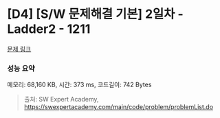 # [D4] [S/W 문제해결 기본] 2일차 - Ladder2 - 1211 

[문제 링크](https://swexpertacademy.com/main/code/problem/problemDetail.do?contestProbId=AV14BgD6AEECFAYh) 

### 성능 요약

메모리: 68,160 KB, 시간: 373 ms, 코드길이: 742 Bytes



> 출처: SW Expert Academy, https://swexpertacademy.com/main/code/problem/problemList.do